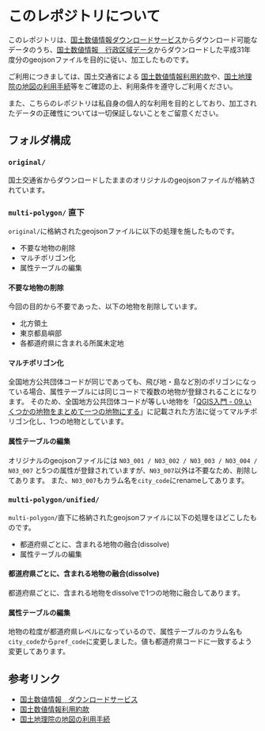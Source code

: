 # このレポジトリについて
このレポジトリは、[国土数値情報ダウンロードサービス](http://nlftp.mlit.go.jp/ksj/)からダウンロード可能なデータのうち、[国土数値情報　行政区域データ](http://nlftp.mlit.go.jp/ksj/gml/datalist/KsjTmplt-N03-v2_3.html)からダウンロードした平成31年度分のgeojsonファイルを目的に従い、加工したものです。

ご利用につきましては、国土交通省による
[国土数値情報利用約款](http://nlftp.mlit.go.jp/ksj/other/yakkan.html)や、[国土地理院の地図の利用手続](https://www.gsi.go.jp/LAW/2930-index.html)等をご確認の上、利用条件を遵守しご利用ください。

また、こちらのレポジトリは私自身の個人的な利用を目的としており、加工されたデータの正確性については一切保証しないことをご留意ください。

## フォルダ構成
### `original/`  
国土交通省からダウンロードしたままのオリジナルのgeojsonファイルが格納されています。

### `multi-polygon/` 直下  
`original/`に格納されたgeojsonファイルに以下の処理を施したものです。
- 不要な地物の削除
- マルチポリゴン化
- 属性テーブルの編集

#### 不要な地物の削除
今回の目的から不要であった、以下の地物を削除しています。
- 北方領土
- 東京都島嶼部
- 各都道府県に含まれる所属未定地  

#### マルチポリゴン化
全国地方公共団体コードが同じであっても、飛び地・島など別のポリゴンになっている場合、属性テーブルには同じコードで複数の地物が登録されることになります。
そのため、全国地方公共団体コードが等しい地物を「[QGIS入門 - 09.いくつかの地物をまとめて一つの地物にする](
  https://sites.google.com/site/qgisnoiriguchi/vector01/09)」に記載された方法に従ってマルチポリゴン化し、1つの地物としています。

#### 属性テーブルの編集
オリジナルのgeojsonファイルには `N03_001 / N03_002 / N03_003 / N03_004 / N03_007` と5つの属性が登録されていますが、`N03_007`以外は不要なため、削除してあります。
また、`N03_007`もカラム名を`city_code`にrenameしてあります。

### `multi-polygon/unified/`
`multi-polygon/`直下に格納されたgeojsonファイルに以下の処理をほどこしたものです。
- 都道府県ごとに、含まれる地物の融合(dissolve)
- 属性テーブルの編集

#### 都道府県ごとに、含まれる地物の融合(dissolve)
都道府県ごとに、含まれる地物をdissolveで1つの地物に融合してあります。

#### 属性テーブルの編集
地物の粒度が都道府県レベルになっているので、属性テーブルのカラム名も`city_code`から`pref_code`に変更しました。値も都道府県コードに一致するよう変更してあります。

## 参考リンク
- [国土数値情報　ダウンロードサービス](http://nlftp.mlit.go.jp/ksj/)
- [国土数値情報利用約款](http://nlftp.mlit.go.jp/ksj/other/yakkan.html)
- [国土地理院の地図の利用手続](https://www.gsi.go.jp/LAW/2930-index.html)
